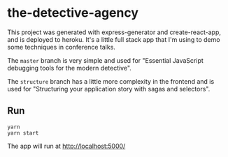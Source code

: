 # the-detective-agency

This project was generated with express-generator and create-react-app, and is deployed to heroku. It's a little full stack app that I'm using to demo some techniques in conference talks.

The `master` branch is very simple and used for "Essential JavaScript debugging tools for the modern detective".

The `structure` branch has a little more complexity in the frontend and is used for "Structuring your application story with sagas and selectors".

## Run
```
yarn
yarn start
```
The app will run at [http://localhost:5000/](http://localhost:5000/)